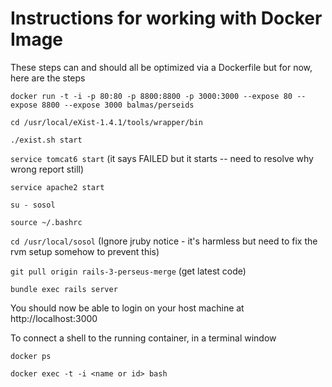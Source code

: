 # Instructions for working with Docker Image

These steps can and should all be optimized via a Dockerfile but for now, here are the steps

```docker run -t -i -p 80:80 -p 8800:8800 -p 3000:3000 --expose 80 --expose 8800 --expose 3000 balmas/perseids```

```cd /usr/local/eXist-1.4.1/tools/wrapper/bin```

```./exist.sh start```

```service tomcat6 start``` (it says FAILED but it starts -- need to resolve why wrong report still)

```service apache2 start```

```su - sosol```

```source ~/.bashrc```

```cd /usr/local/sosol```  (Ignore jruby notice - it's harmless but need to fix the rvm setup somehow to prevent this)

```git pull origin rails-3-perseus-merge``` (get latest code)

```bundle exec rails server```

You should now be able to login on your host machine at http://localhost:3000

To connect a shell to the running container, in a terminal window

```docker ps```

```docker exec -t -i <name or id> bash```

